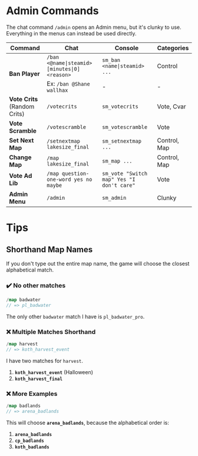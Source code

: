 # Admin Commands

The chat command `/admin` opens an Admin menu, but it's clunky to use. Everything in the menus can instead be used directly.

<table>
  <thead>
    <tr>
      <th>Command</th>
      <th>Chat</th>
      <th>Console</th>
      <th>Categories</th>
    </tr>
  </thead>
  <tbody>
    <tr>
      <td rowspan="2"><strong>Ban Player</strong></td>
      <td><code>/ban &lt;@name|steamid&gt; [minutes|0] &lt;reason&gt;</code></td>
      <td><code>sm_ban &lt;name|steamid&gt; ...</code></td>
      <td>Control</td>
    </tr>
    <tr>
      <td>Ex: <code>/ban @Shane wallhax</code></td>
      <td>-</td>
      <td>-</td>
    </tr>
    <tr>
      <td><strong>Vote Crits</strong> (Random Crits)</td>
      <td><code>/votecrits</code></td>
      <td><code>sm_votecrits</code></td>
      <td>Vote, Cvar</td>
    </tr>
    <tr>
      <td><strong>Vote Scramble</strong></td>
      <td><code>/votescramble</code></td>
      <td><code>sm_votescramble</code></td>
      <td>Vote</td>
    </tr>
    <tr>
      <td><strong>Set Next Map</strong></td>
      <td><code>/setnextmap lakesize_final</code></td>
      <td><code>sm_setnextmap ...</code></td>
      <td>Control, Map</td>
    </tr>
    <tr>
      <td><strong>Change Map</strong></td>
      <td><code>/map lakesize_final</code></td>
      <td><code>sm_map ...</code></td>
      <td>Control, Map</td>
    </tr>
    <tr>
      <td><strong>Vote Ad Lib</strong></td>
      <td><code>/map question-one-word yes no maybe</code></td>
      <td><code>sm_vote "Switch map" Yes "I don't care"</code></td>
      <td>Vote</td>
    </tr>
    <tr>
      <td><strong>Admin Menu</strong></td>
      <td><code>/admin</code></td>
      <td><code>sm_admin</code></td>
      <td>Clunky</td>
    </tr>
  </tbody>
</table>

# Tips

## Shorthand Map Names

If you don't type out the entire map name, the game will choose the closest alphabetical match.

### ✔️ No other matches

```go
/map badwater
// => pl_badwater
```

The only other `badwater` match I have is `pl_badwater_pro`.

### ❌ Multiple Matches Shorthand

```go
/map harvest
// => koth_harvest_event
```

I have two matches for `harvest`.

1. **`koth_harvest_event`** (Halloween)
1. **`koth_harvest_final`**

### ❌ More Examples

```go
/map badlands
// => arena_badlands
```

This will choose **`arena_badlands`**, because the alphabetical order is:

1. **`arena_badlands`**
1. **`cp_badlands`**
1. **`koth_badlands`**
